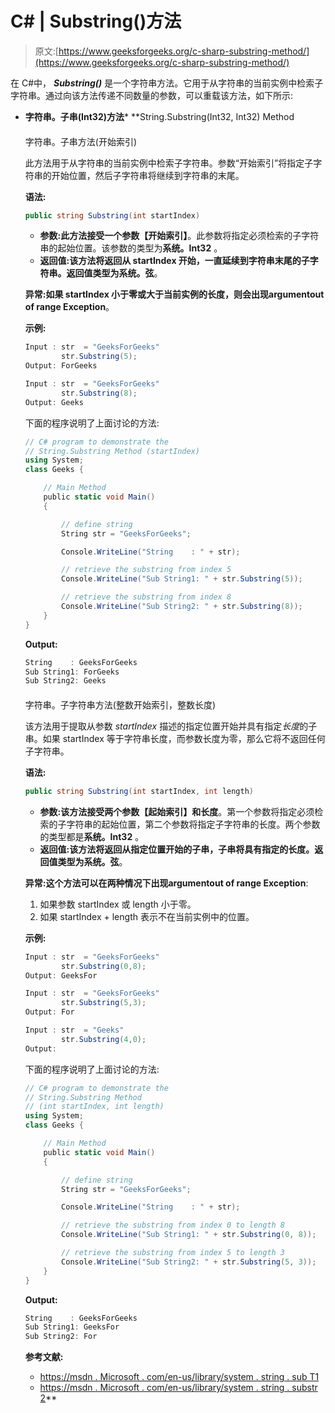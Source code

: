 # C# | Substring()方法

> 原文:[https://www.geeksforgeeks.org/c-sharp-substring-method/](https://www.geeksforgeeks.org/c-sharp-substring-method/)

在 C#中， ***Substring()*** 是一个字符串方法。它用于从字符串的当前实例中检索子字符串。通过向该方法传递不同数量的参数，可以重载该方法，如下所示:

*   **字符串。子串(Int32)方法***   **String.Substring(Int32, Int32) Method

    #### 

    字符串。子串方法(开始索引)

    此方法用于从字符串的当前实例中检索子字符串。参数“开始索引”将指定子字符串的开始位置，然后子字符串将继续到字符串的末尾。

    **语法:**

    ```cs
    public string Substring(int startIndex)

    ```

    *   **参数:**此方法接受一个参数**【开始索引】**。此参数将指定必须检索的子字符串的起始位置。该参数的类型为**系统。Int32** 。
    *   **返回值:**该方法将返回从 startIndex 开始，一直延续到字符串末尾的子字符串。返回值类型为**系统。弦**。

    **异常:**如果 startIndex 小于零或大于当前实例的长度，则会出现**argumentout of range Exception**。

    **示例:**

    ```cs
    Input : str  = "GeeksForGeeks"
            str.Substring(5);
    Output: ForGeeks

    Input : str  = "GeeksForGeeks"
            str.Substring(8);
    Output: Geeks

    ```

    下面的程序说明了上面讨论的方法:

    ```cs
    // C# program to demonstrate the 
    // String.Substring Method (startIndex)
    using System;
    class Geeks {

        // Main Method
        public static void Main()
        {

            // define string
            String str = "GeeksForGeeks";

            Console.WriteLine("String    : " + str);

            // retrieve the substring from index 5
            Console.WriteLine("Sub String1: " + str.Substring(5));

            // retrieve the substring from index 8
            Console.WriteLine("Sub String2: " + str.Substring(8));
        }
    }
    ```

    **Output:**

    ```cs
    String    : GeeksForGeeks
    Sub String1: ForGeeks
    Sub String2: Geeks

    ```

    #### 

    字符串。子字符串方法(整数开始索引，整数长度)

    该方法用于提取从参数 *startIndex* 描述的指定位置开始并具有指定*长度*的子串。如果 startIndex 等于字符串长度，而参数长度为零，那么它将不返回任何子字符串。

    **语法:**

    ```cs
    public string Substring(int startIndex, int length)

    ```

    *   **参数:**该方法接受两个参数**【起始索引】**和**长度**。第一个参数将指定必须检索的子字符串的起始位置，第二个参数将指定子字符串的长度。两个参数的类型都是**系统。Int32** 。
    *   **返回值:**该方法将返回从指定位置开始的子串，子串将具有指定的长度。返回值类型为**系统。弦**。

    **异常:**这个方法可以在两种情况下出现**argumentout of range Exception**:

    1.  如果参数 startIndex 或 length 小于零。
    2.  如果 startIndex + length 表示不在当前实例中的位置。

    **示例:**

    ```cs
    Input : str  = "GeeksForGeeks"
            str.Substring(0,8);
    Output: GeeksFor

    Input : str  = "GeeksForGeeks"
            str.Substring(5,3);
    Output: For

    Input : str  = "Geeks"
            str.Substring(4,0);
    Output: 

    ```

    下面的程序说明了上面讨论的方法:

    ```cs
    // C# program to demonstrate the 
    // String.Substring Method 
    // (int startIndex, int length)
    using System;
    class Geeks {

        // Main Method
        public static void Main()
        {

            // define string
            String str = "GeeksForGeeks";

            Console.WriteLine("String    : " + str);

            // retrieve the substring from index 0 to length 8
            Console.WriteLine("Sub String1: " + str.Substring(0, 8));

            // retrieve the substring from index 5 to length 3
            Console.WriteLine("Sub String2: " + str.Substring(5, 3));
        }
    }
    ```

    **Output:**

    ```cs
    String    : GeeksForGeeks
    Sub String1: GeeksFor
    Sub String2: For

    ```

    **参考文献:**

    *   [https://msdn . Microsoft . com/en-us/library/system . string . sub T1](https://msdn.microsoft.com/en-us/library/hxthx5h6(v=vs.110).aspx)
    *   [https://msdn . Microsoft . com/en-us/library/system . string . substr 2](https://msdn.microsoft.com/en-us/library/aka44szs(v=vs.110).aspx)**